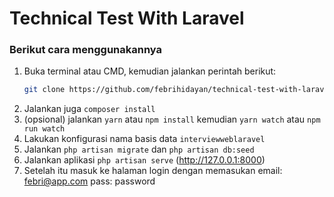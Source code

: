 # Technical Test With Laravel

### Berikut cara menggunakannya

1. Buka terminal atau CMD, kemudian jalankan perintah berikut:
   ```bash
   git clone https://github.com/febrihidayan/technical-test-with-laravel.git
   ```
2. Jalankan juga `composer install`
3. (opsional) jalankan `yarn` atau `npm install` kemudian `yarn watch` atau `npm run watch`
4. Lakukan konfigurasi nama basis data `interviewweblaravel`
5. Jalankan `php artisan migrate` dan `php artisan db:seed`
6. Jalankan aplikasi `php artisan serve` (http://127.0.0.1:8000)
7. Setelah itu masuk ke halaman login dengan memasukan
   email: febri@app.com
   pass: password